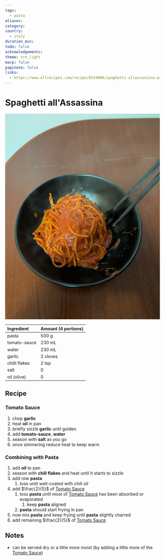 ```yaml
---
tags:
  - pasta
aliases:
category:
country:
  - italy
duration_min:
todo: false
acknowledgements:
theme: tre_light
marp: false
paginate: false
links:
  - https://www.allrecipes.com/recipe/8534000/spaghetti-allassassina-assassins-spaghetti/
---
```



# Spaghetti all'Assassina

![300](../gfx/PXL_20250903_084643360.jpg)

|Ingredient|Amount (4 portions)|
| :- | :- |
|pasta|500 g|
|tomato-sauce|230 mL|
|water|230 mL|
|garlic|2 cloves|
|chilli flakes|2 tsp|
|salt|0|
|oil (olive)|0|


## Recipe

### Tomato Sauce
1. chop **garlic**
2. heat **oil** in pan
3. briefly sizzle **garlic** until golden
4. add **tomato-sauce**, **water**
5. season with **salt** as you go
6. once simmering reduce heat to keep warm

### Combining with Pasta
1. add **oil** to pan
2. season with **chili flakes** and heat until it starts to sizzle
3. add *raw* **pasta**
	1. toss until well-coated with *chili oil*
4. add $\frac{2}{5}$ of [Tomato Sauce](#Tomato%20Sauce)
	1. toss **pasta** until most of [Tomato Sauce](#Tomato%20Sauce) has been absorbed or evaporated
		1. keep **pasta** aligned
	2. **pasta** should start frying in pan
5. now mix **pasta** and keep frying until **pasta** slightly charred
6. add remaining $\frac{2}{5}$ of [Tomato Sauce](#Tomato%20Sauce)

## Notes
* can be served dry or a little more moist (by adding a little more of the [Tomato Sauce](#Tomato%20Sauce))
